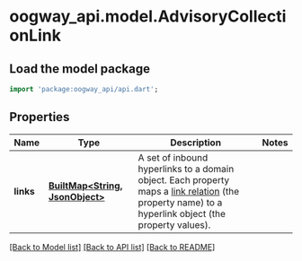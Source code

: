 # oogway_api.model.AdvisoryCollectionLink

## Load the model package
```dart
import 'package:oogway_api/api.dart';
```

## Properties
Name | Type | Description | Notes
------------ | ------------- | ------------- | -------------
**links** | [**BuiltMap&lt;String, JsonObject&gt;**](JsonObject.md) | A set of inbound hyperlinks to a domain object. Each property maps a [link relation](https://www.iana.org/assignments/link-relations/link-relations.xhtml) (the property name) to a hyperlink object (the property values).  | 

[[Back to Model list]](../README.md#documentation-for-models) [[Back to API list]](../README.md#documentation-for-api-endpoints) [[Back to README]](../README.md)


